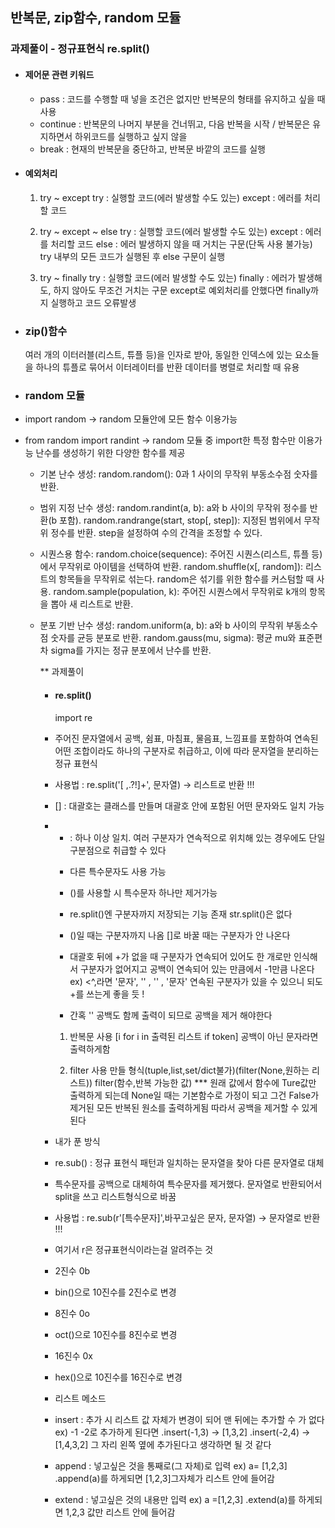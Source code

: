 ## 반복문, zip함수, random 모듈
### 과제풀이 - 정규표현식 re.split()

- #### 제어문 관련 키워드
  * pass : 코드를 수행할 때 넣을 조건은 없지만 반복문의 형태를 유지하고 싶을 때 사용
  * continue : 반복문의 나머지 부분을 건너뛰고, 다음 반복을 시작 / 반복문은 유지하면서 하위코드를 실행하고 싶지 않을 
  * break : 현재의 반복문을 중단하고, 반복문 바깥의 코드를 실행

- #### 예외처리
  1. try ~ except
    try :
          실행할 코드(에러 발생할 수도 있는)
    except :
          에러를 처리할 코드

  2. try ~ except ~ else
     try :
         실행할 코드(에러 발생할 수도 있는)
    except :
          에러를 처리할 코드
    else :
          에러 발생하지 않을 때 거치는 구문(단독 사용 불가능)
           try 내부의 모든 코드가 실행된 후 else 구문이 실행
     
  4. try ~ finally
     try :
         실행할 코드(에러 발생할 수도 있는)
     finally :
         에러가 발생해도, 하지 않아도 무조건 거치는 구문
         except로 예외처리를 안했다면 finally까지 실행하고 코드 오류발생 
  
- ### zip()함수
  여러 개의 이터러블(리스트, 튜플 등)을 인자로 받아, 동일한 인덱스에 있는 요소들을 하나의 튜플로 묶어서 이터레이터를 반환
  데이터를 병렬로 처리할 때 유용

- ### random 모듈
- import random -> random 모듈안에 모든 함수 이용가능
- from random import randint -> random 모듈 중 import한 특정 함수만 이용가능
  난수를 생성하기 위한 다양한 함수를 제공

  * 기본 난수 생성:
    random.random(): 0과 1 사이의 무작위 부동소수점 숫자를 반환.
  
  * 범위 지정 난수 생성:
    random.randint(a, b): a와 b 사이의 무작위 정수를 반환(b 포함).
    random.randrange(start, stop[, step]): 지정된 범위에서 무작위 정수를 반환. step을 설정하여 수의 간격을 조정할 수 있다.

  * 시퀀스용 함수:
    random.choice(sequence): 주어진 시퀀스(리스트, 튜플 등)에서 무작위로 아이템을 선택하여 반환.
    random.shuffle(x[, random]): 리스트의 항목들을 무작위로 섞는다. random은 섞기를 위한 함수를 커스텀할 때 사용.
    random.sample(population, k): 주어진 시퀀스에서 무작위로 k개의 항목을 뽑아 새 리스트로 반환.

  * 분포 기반 난수 생성:
    random.uniform(a, b): a와 b 사이의 무작위 부동소수점 숫자를 균등 분포로 반환.
    random.gauss(mu, sigma): 평균 mu와 표준편차 sigma를 가지는 정규 분포에서 난수를 반환.

    ** 과제풀이
    - #### re.split()
      import re
    - 주어진 문자열에서 공백, 쉼표, 마침표, 물음표, 느낌표를 포함하여 연속된 어떤 조합이라도 하나의 구분자로 취급하고, 이에 따라 문자열을 분리하는 정규 표현식
   
    - 사용법 : re.split('[ ,.?!]+', 문자열) -> 리스트로 반환 !!!
    - [] : 대괄호는 클래스를 만들며 대괄호 안에 포함된 어떤 문자와도 일치 가능
    - + : 하나 이상 일치. 여러 구분자가 연속적으로 위치해 있는 경우에도 단일 구분점으로 취급할 수 있다

       * 다른 특수문자도 사용 가능
       * ()를 사용할 시 특수문자 하나만 제거가능
       * re.split()엔 구분자까지 저장되는 기능 존재 str.split()은 없다
       * ()일 때는 구분자까지 나옴 []로 바꿀 때는 구분자가 안 나온다
       * 대괄호 뒤에 +가 없을 때 구분자가 연속되어 있어도 한 개로만 인식해서
         구분자가 없어지고 공백이 연속되어 있는 만큼에서 -1만큼 나온다
         ex) <^,라면 '문자', '' , '' , '문자'
         연속된 구분자가 있을 수 있으니 되도 +를 쓰는게 좋을 듯 !

       * 간혹 '' 공백도 함께 출력이 되므로 공백을 제거 해야한다
        1. 반복문 사용
           [i for i in 출력된 리스트 if token]
           공백이 아닌 문자라면 출력하게함
           
        2. filter 사용
           만들 형식(tuple,list,set/dict불가)(filter(None,원하는 리스트))
           filter(함수,반복 가능한 값)
           *** 원래 값에서 함수에 Ture값만 출력하게 되는데
           None일 때는 기본함수로 가정이 되고 그건 False가 제거된 모든 반복된 원소를 출력하게됨
           따라서 공백을 제거할 수 있게된다
           
           
    - 내가 푼 방식
    - re.sub() : 정규 표현식 패턴과 일치하는 문자열을 찾아 다른 문자열로 대체
    - 특수문자를 공백으로 대체하여 특수문자를 제거했다. 문자열로 반환되어서 split을 쓰고 리스트형식으로 바꿈
    - 사용법 : re.sub(r'[특수문자]',바꾸고싶은 문자, 문자열) -> 문자열로 반환 !!!
    - 여기서 r은 정규표현식이라는걸 알려주는 것

    - 2진수 0b
    - bin()으로 10진수를 2진수로 변경
    - 8진수 0o
    - oct()으로 10진수를 8진수로 변경
    - 16진수 0x
    - hex()으로 10진수를 16진수로 변경

    - 리스트 메소드
    - insert : 추가 시 리스트 값 자체가 변경이 되어 맨 뒤에는 추가할 수 가 없다
      ex) -1 -2로 추가하게 된다면
        .insert(-1,3) -> [1,3,2]
        .insert(-2,4) -> [1,4,3,2]
        그 자리 왼쪽 옆에 추가된다고 생각하면 될 것 같다
    - append : 넣고싶은 것을 통째로(그 자체)로 입력
      ex) a= [1,2,3]
          .append(a)를 하게되면 [1,2,3]그자체가 리스트 안에 들어감
    - extend : 넣고싶은 것의 내용만 입력
      ex) a =[1,2,3]
        .extend(a)를 하게되면 1,2,3 값만 리스트 안에 들어감
